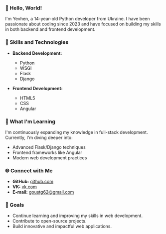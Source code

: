 ### 👋 Hello, World!

I'm Yevhen, a 14-year-old Python developer from Ukraine. I have been passionate about coding since 2023 and have focused on building my skills in both backend and frontend development.

### 🌟 Skills and Technologies

- **Backend Development:**
  - Python
  - WSGI
  - Flask
  - Django

- **Frontend Development:**
  - HTML5
  - CSS
  - Angular

### 🌱 What I'm Learning

I'm continuously expanding my knowledge in full-stack development. Currently, I'm diving deeper into:

- Advanced Flask/Django techniques
- Frontend frameworks like Angular
- Modern web development practices


### 🌐 Connect with Me

- **GitHub:** [github.com](https://github.com/https://github.com/pipStealth)
- **VK:** [vk.com](vk.com/bro.goust) 
- **E-mail:** goustg62@gmail.com

### 🎯 Goals

- Continue learning and improving my skills in web development.
- Contribute to open-source projects.
- Build innovative and impactful web applications.

